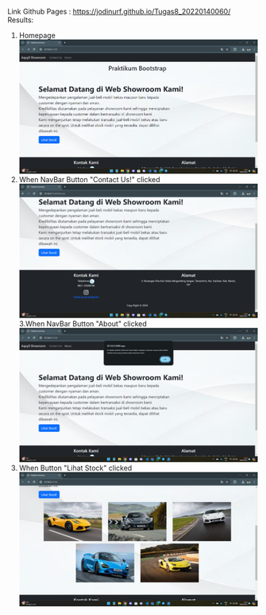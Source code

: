 Link Github Pages : https://jodinurf.github.io/Tugas8_20220140060/
<br>
Results:
<br>
1. Homepage
![alt text](https://github.com/Jodinurf/Tugas8_20220140060/blob/main/Results/SS1.png?raw=true)
2. When NavBar Button "Contact Us!" clicked
![alt text](https://github.com/Jodinurf/Tugas8_20220140060/blob/main/Results/SS2.png?raw=true)
3.When NavBar Button "About" clicked
![alt text](https://github.com/Jodinurf/Tugas8_20220140060/blob/main/Results/SS3.png?raw=true)
4. When Button "Lihat Stock" clicked
![alt text](https://github.com/Jodinurf/Tugas8_20220140060/blob/main/Results/SS4.png?raw=true)

